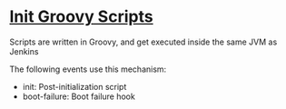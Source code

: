 # [Init Groovy Scripts](https://www.jenkins.io/doc/book/managing/groovy-hook-scripts/)

Scripts are written in Groovy, and get executed inside the same JVM as Jenkins

The following events use this mechanism:
- init: Post-initialization script
- boot-failure: Boot failure hook